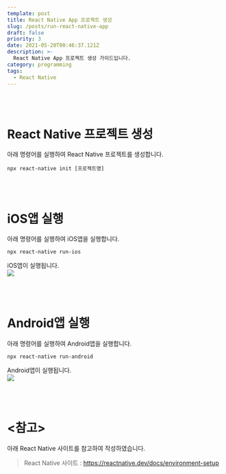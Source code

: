 ```yaml
---
template: post
title: React Native App 프로젝트 생성
slug: /posts/run-react-native-app
draft: false
priority: 3
date: 2021-05-20T00:46:37.121Z
description: >-
  React Native App 프로젝트 생성 가이드입니다.
category: programming
tags:
  - React Native
---
```


<br></br>

# React Native 프로젝트 생성
아래 명령어를 실행하여 React Native 프로젝트를 생성합니다.
```
npx react-native init [프로젝트명]
```


<br></br>

# iOS앱 실행
아래 명령어를 실행하여 iOS앱을 실행합니다.
```
npx react-native run-ios
```
iOS앱이 실행됩니다.  
![](/posts/run_ios.png)


<br></br>

# Android앱 실행
아래 명령어를 실행하여 Android앱을 실행합니다.
```
npx react-native run-android
```
Android앱이 실행됩니다.  
![](/posts/run_android.png)


<br></br>

# <참고>  
아래 React Native 사이트를 참고하여 작성하였습니다.
> React Native 사이트 : https://reactnative.dev/docs/environment-setup


<br></br>